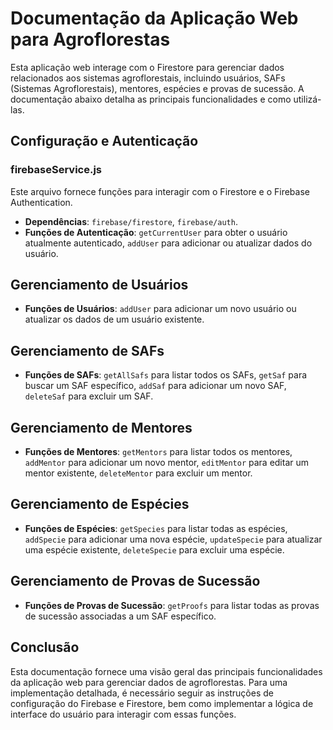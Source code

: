 # Documentação da Aplicação Web para Agroflorestas

Esta aplicação web interage com o Firestore para gerenciar dados relacionados aos sistemas agroflorestais, incluindo usuários, SAFs (Sistemas Agroflorestais), mentores, espécies e provas de sucessão. A documentação abaixo detalha as principais funcionalidades e como utilizá-las.

## Configuração e Autenticação

### firebaseService.js

Este arquivo fornece funções para interagir com o Firestore e o Firebase Authentication.

- **Dependências**: `firebase/firestore`, `firebase/auth`.
- **Funções de Autenticação**: `getCurrentUser` para obter o usuário atualmente autenticado, `addUser` para adicionar ou atualizar dados do usuário.

## Gerenciamento de Usuários

- **Funções de Usuários**: `addUser` para adicionar um novo usuário ou atualizar os dados de um usuário existente.

## Gerenciamento de SAFs

- **Funções de SAFs**: `getAllSafs` para listar todos os SAFs, `getSaf` para buscar um SAF específico, `addSaf` para adicionar um novo SAF, `deleteSaf` para excluir um SAF.

## Gerenciamento de Mentores

- **Funções de Mentores**: `getMentors` para listar todos os mentores, `addMentor` para adicionar um novo mentor, `editMentor` para editar um mentor existente, `deleteMentor` para excluir um mentor.

## Gerenciamento de Espécies

- **Funções de Espécies**: `getSpecies` para listar todas as espécies, `addSpecie` para adicionar uma nova espécie, `updateSpecie` para atualizar uma espécie existente, `deleteSpecie` para excluir uma espécie.

## Gerenciamento de Provas de Sucessão

- **Funções de Provas de Sucessão**: `getProofs` para listar todas as provas de sucessão associadas a um SAF específico.

## Conclusão

Esta documentação fornece uma visão geral das principais funcionalidades da aplicação web para gerenciar dados de agroflorestas. Para uma implementação detalhada, é necessário seguir as instruções de configuração do Firebase e Firestore, bem como implementar a lógica de interface do usuário para interagir com essas funções.
